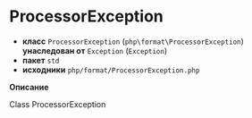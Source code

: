 # ProcessorException

- **класс** `ProcessorException` (`php\format\ProcessorException`) **унаследован от** `Exception` (`Exception`)
- **пакет** `std`
- **исходники** `php/format/ProcessorException.php`

**Описание**

Class ProcessorException